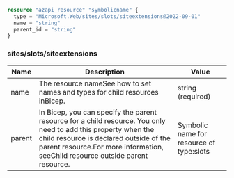 ```terraform
resource "azapi_resource" "symbolicname" {
  type = "Microsoft.Web/sites/slots/siteextensions@2022-09-01"
  name = "string"
  parent_id = "string"
}

```

### sites/slots/siteextensions

| Name | Description | Value |
|-|-|-|
| name | The resource nameSee how to set names and types for child resources inBicep. | string (required) |
| parent | In Bicep, you can specify the parent resource for a child resource. You only need to add this property when the child resource is declared outside of the parent resource.For more information, seeChild resource outside parent resource. | Symbolic name for resource of type:slots |


